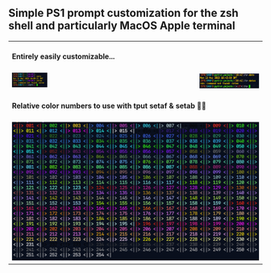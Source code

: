 ## Simple PS1 prompt customization for the zsh shell and particularly MacOS Apple terminal
<table>
  <tr>
    <td colspan=2>
        <h4>Entirely easily customizable...</h4>
    </td>
  </tr>
  <tr>
    <td>
      <img src="https://github.com/Stephen-Harold/zsh_PS1/blob/ffadb38893fb802b0045a5efc05a28270020e6a5/Prompt%20with%20more%20colors.png" width=33% />
      </td>
      <td><img src="https://github.com/Stephen-Harold/zsh_PS1/blob/6d7ce7582cffdcb7236c44ff075938de5a36391a/PS1-ErrorScreenshot.png" style="float:right;width:45%"/>
    </td>
  </tr>
  <tr>
    <td colspan=2>
      <h4>Relative color numbers to use with tput setaf & setab 🍏🍎</h4>
    </td>
  </tr>
  <tr>
    <td colspan=2>      
      <img src="https://github.com/Stephen-Harold/zsh_PS1/blob/ffadb38893fb802b0045a5efc05a28270020e6a5/tput%20color%20numbers.png" />
    </td>
  </tr>
</table>

